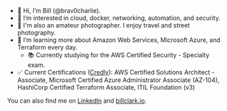 - 👋 Hi, I’m Bill (@brav0charlie).
- 👀 I’m interested in cloud, docker, networking, automation, and security.
- 📸 I'm also an amateur photographer. I enjoy travel and street photography.
- 🌱 I’m learning more about Amazon Web Services, Microsoft Azure, and Terraform every day.
  - 📚 Currently studying for the AWS Certified Security - Specialty exam.
- ✅ Current Certifications ([Credly](https://www.credly.com/users/billclark/badges)): AWS Certified Solutions Architect - Associate, Microsoft Certified Azure Administrator Associate (AZ-104), HashiCorp Certified Terraform Associate, ITIL Foundation (v3)

You can also find me on [LinkedIn](https://linkedin.com/in/clarkbill) and [billclark.io](https://billclark.io).

<!---
brav0charlie/brav0charlie is a ✨ special ✨ repository because its `README.md` (this file) appears on your GitHub profile.
You can click the Preview link to take a look at your changes.
--->
